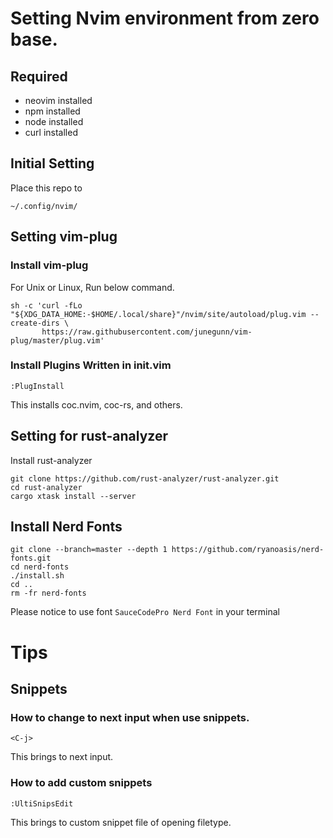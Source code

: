 # Setting Nvim environment from zero base.

## Required
- neovim installed
- npm installed
- node installed
- curl installed

## Initial Setting
Place this repo to 
```
~/.config/nvim/
```

## Setting vim-plug
### Install vim-plug
For Unix or Linux, Run below command.
```
sh -c 'curl -fLo "${XDG_DATA_HOME:-$HOME/.local/share}"/nvim/site/autoload/plug.vim --create-dirs \
       https://raw.githubusercontent.com/junegunn/vim-plug/master/plug.vim'
```
### Install Plugins Written in init.vim
```
:PlugInstall
```
This installs coc.nvim, coc-rs, and others.

## Setting for rust-analyzer
Install rust-analyzer
```
git clone https://github.com/rust-analyzer/rust-analyzer.git
cd rust-analyzer
cargo xtask install --server
```

## Install Nerd Fonts
```
git clone --branch=master --depth 1 https://github.com/ryanoasis/nerd-fonts.git
cd nerd-fonts
./install.sh
cd ..
rm -fr nerd-fonts
```

Please notice to use font `SauceCodePro Nerd Font` in your terminal

# Tips
## Snippets
### How to change to next input when use snippets.
```
<C-j>
```
This brings to next input.

### How to add custom snippets
```
:UltiSnipsEdit
```
This brings to custom snippet file of opening filetype.

